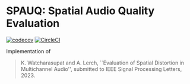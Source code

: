 # SPAUQ: Spatial Audio Quality Evaluation

[![codecov](https://codecov.io/gh/karnwatcharasupat/spauq/branch/dev/graph/badge.svg?token=N6GHIM48K4)](https://codecov.io/gh/karnwatcharasupat/spauq) [![CircleCI](https://dl.circleci.com/status-badge/img/gh/karnwatcharasupat/spauq/tree/main.svg?style=svg&circle-token=e9a1a1f3087725f6ab4726391e79a2fd213e5e71)](https://dl.circleci.com/status-badge/redirect/gh/karnwatcharasupat/spauq/tree/main)

Implementation of 
> K. Watcharasupat and A. Lerch, ``Evaluation of Spatial Distortion in Multichannel Audio'', submitted to IEEE Signal Processing Letters, 2023.
